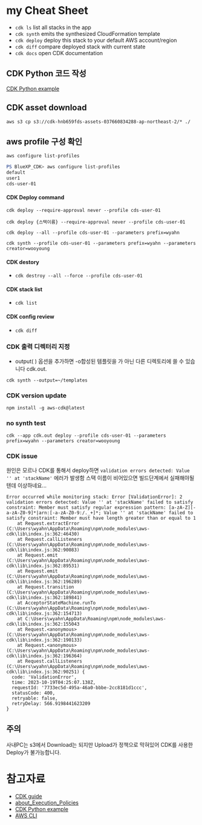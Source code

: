 # my Cheat Sheet

 * `cdk ls`          list all stacks in the app
 * `cdk synth`       emits the synthesized CloudFormation template
 * `cdk deploy`      deploy this stack to your default AWS account/region
 * `cdk diff`        compare deployed stack with current state
 * `cdk docs`        open CDK documentation


## CDK Python 코드 작성
[CDK Python example](https://github.com/aws-samples/aws-cdk-examples)

## CDK asset download
```
aws s3 cp s3://cdk-hnb659fds-assets-037660834288-ap-northeast-2/* ./
```

## aws profile 구성 확인
```powershell 
aws configure list-profiles
```
```powershell
PS BlueXP_CDK> aws configure list-profiles
default
user1
cds-user-01
```

#### CDK Deploy command
```
cdk deploy --require-approval never --profile cds-user-01
```
```
cdk deploy {스택이름} --require-approval never --profile cds-user-01
```
```
cdk deploy --all --profile cds-user-01 --parameters prefix=wyahn
```
```
cdk synth --profile cds-user-01 --parameters prefix=wyahn --parameters creator=wooyoung
```

#### CDK destory
- ```cdk destroy --all --force --profile cds-user-01```

#### CDK stack list
- ```cdk list```
#### CDK config review
- ```cdk diff```

### CDK 출력 디렉터리 지정
- output( ) 옵션을 추가하면 -o합성된 템플릿을 가 아닌 다른 디렉토리에 쓸 수 있습니다 cdk.out.
```
cdk synth --output=~/templates
```
### CDK version update
```
npm install -g aws-cdk@latest
```
### no synth test
```cdk --app cdk.out deploy --profile cds-user-01 --parameters prefix=wyahn --parameters creator=wooyoung``` 

### CDK issue
원인은 모르나 CDK를 통해서 deploy하면 ```validation errors detected: Value '' at 'stackName'``` 에러가 발생함
스택 이름이 비어있으면 빌드단계에서 실패해야될텐데 이상하네요...

```
Error occurred while monitoring stack: Error [ValidationError]: 2 validation errors detected: Value '' at 'stackName' failed to satisfy constraint: Member must satisfy regular expression pattern: [a-zA-Z][-a-zA-Z0-9]*|arn:[-a-zA-Z0-9:/._+]*; Value '' at 'stackName' failed to satisfy constraint: Member must have length greater than or equal to 1
    at Request.extractError (C:\Users\wyahn\AppData\Roaming\npm\node_modules\aws-cdk\lib\index.js:362:46430)
    at Request.callListeners (C:\Users\wyahn\AppData\Roaming\npm\node_modules\aws-cdk\lib\index.js:362:90083)
    at Request.emit (C:\Users\wyahn\AppData\Roaming\npm\node_modules\aws-cdk\lib\index.js:362:89531)
    at Request.emit (C:\Users\wyahn\AppData\Roaming\npm\node_modules\aws-cdk\lib\index.js:362:196289)
    at Request.transition (C:\Users\wyahn\AppData\Roaming\npm\node_modules\aws-cdk\lib\index.js:362:189841)
    at AcceptorStateMachine.runTo (C:\Users\wyahn\AppData\Roaming\npm\node_modules\aws-cdk\lib\index.js:362:154713)
    at C:\Users\wyahn\AppData\Roaming\npm\node_modules\aws-cdk\lib\index.js:362:155043
    at Request.<anonymous> (C:\Users\wyahn\AppData\Roaming\npm\node_modules\aws-cdk\lib\index.js:362:190133)
    at Request.<anonymous> (C:\Users\wyahn\AppData\Roaming\npm\node_modules\aws-cdk\lib\index.js:362:196364)
    at Request.callListeners (C:\Users\wyahn\AppData\Roaming\npm\node_modules\aws-cdk\lib\index.js:362:90251) {
  code: 'ValidationError',
  time: 2023-10-19T04:25:07.138Z,
  requestId: '7733ec5d-495a-46a0-bbbe-2cc8181d1ccc',
  statusCode: 400,
  retryable: false,
  retryDelay: 566.9198441623209
}
```
## 주의
사내PC는 s3에서 Download는 되지만 Upload가 정책으로 막혀있어 CDK를 사용한 Deploy가 불가능합니다.


# 참고자료
- [CDK guide](https://docs.aws.amazon.com/ko_kr/cdk/v2/guide/home.html)
- [about_Execution_Policies](https://docs.microsoft.com/ko-kr/powershell/module/microsoft.powershell.core/about/about_execution_policies?view=powershell-7.2)
- [CDK Python example](https://github.com/aws-samples/aws-cdk-examples)
- [AWS CLI](https://docs.aws.amazon.com/ko_kr/cli/latest/userguide/cli-configure-files.html)